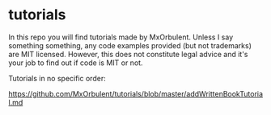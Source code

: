 # tutorials

In this repo you will find tutorials made by MxOrbulent.
Unless I say something something, any code examples provided (but not trademarks) are MIT licensed.
However, this does not constitute legal advice and it's your job to find out if code is MIT or not. 

Tutorials in no specific order:

https://github.com/MxOrbulent/tutorials/blob/master/addWrittenBookTutorial.md
